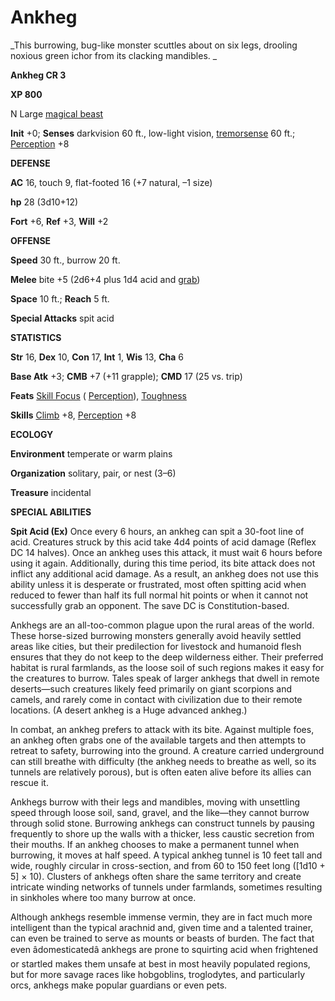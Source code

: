 # Ankheg

_This burrowing, bug-like monster scuttles about on six legs, drooling noxious green ichor from its clacking mandibles. _

**Ankheg CR 3**

**XP 800**

N Large [magical beast](creatureTypes.html#_magical-beast)

**Init** +0; **Senses** darkvision 60 ft., low-light vision, [tremorsense](universalMonsterRules.html#_tremorsense) 60 ft.; [Perception](../skills/perception.html#_perception) +8

**DEFENSE**

**AC** 16, touch 9, flat-footed 16 (+7 natural, –1 size)

**hp** 28 (3d10+12)

**Fort** +6, **Ref** +3, **Will** +2

**OFFENSE**

**Speed** 30 ft., burrow 20 ft.

**Melee** bite +5 (2d6+4 plus 1d4 acid and [grab](universalMonsterRules.html#_grab))

**Space** 10 ft.; **Reach** 5 ft.

**Special Attacks** spit acid

**STATISTICS**

**Str** 16, **Dex** 10, **Con** 17, **Int** 1, **Wis** 13, **Cha** 6

**Base Atk** +3; **CMB** +7 (+11 grapple); **CMD** 17 (25 vs. trip)

**Feats** [Skill Focus](../feats.html#_skill-focus) ( [Perception](../skills/perception.html#_perception)), [Toughness](../feats.html#_toughness)

**Skills** [Climb](../skills/climb.html#_climb) +8, [Perception](../skills/perception.html#_perception) +8

**ECOLOGY**

**Environment** temperate or warm plains

**Organization** solitary, pair, or nest (3–6)

**Treasure** incidental

**SPECIAL ABILITIES**

**Spit Acid (Ex)** Once every 6 hours, an ankheg can spit a 30-foot line of acid. Creatures struck by this acid take 4d4 points of acid damage (Reflex DC 14 halves). Once an ankheg uses this attack, it must wait 6 hours before using it again. Additionally, during this time period, its bite attack does not inflict any additional acid damage. As a result, an ankheg does not use this ability unless it is desperate or frustrated, most often spitting acid when reduced to fewer than half its full normal hit points or when it cannot not successfully grab an opponent. The save DC is Constitution-based.

Ankhegs are an all-too-common plague upon the rural areas of the world. These horse-sized burrowing monsters generally avoid heavily settled areas like cities, but their predilection for livestock and humanoid flesh ensures that they do not keep to the deep wilderness either. Their preferred habitat is rural farmlands, as the loose soil of such regions makes it easy for the creatures to burrow. Tales speak of larger ankhegs that dwell in remote deserts—such creatures likely feed primarily on giant scorpions and camels, and rarely come in contact with civilization due to their remote locations. (A desert ankheg is a Huge advanced ankheg.)

In combat, an ankheg prefers to attack with its bite. Against multiple foes, an ankheg often grabs one of the available targets and then attempts to retreat to safety, burrowing into the ground. A creature carried underground can still breathe with difficulty (the ankheg needs to breathe as well, so its tunnels are relatively porous), but is often eaten alive before its allies can rescue it.

Ankhegs burrow with their legs and mandibles, moving with unsettling speed through loose soil, sand, gravel, and the like—they cannot burrow through solid stone. Burrowing ankhegs can construct tunnels by pausing frequently to shore up the walls with a thicker, less caustic secretion from their mouths. If an ankheg chooses to make a permanent tunnel when burrowing, it moves at half speed. A typical ankheg tunnel is 10 feet tall and wide, roughly circular in cross-section, and from 60 to 150 feet long ([1d10 + 5] × 10). Clusters of ankhegs often share the same territory and create intricate winding networks of tunnels under farmlands, sometimes resulting in sinkholes where too many burrow at once.

Although ankhegs resemble immense vermin, they are in fact much more intelligent than the typical arachnid and, given time and a talented trainer, can even be trained to serve as mounts or beasts of burden. The fact that even âdomesticatedâ ankhegs are prone to squirting acid when frightened or startled makes them unsafe at best in most heavily populated regions, but for more savage races like hobgoblins, troglodytes, and particularly orcs, ankhegs make popular guardians or even pets.

